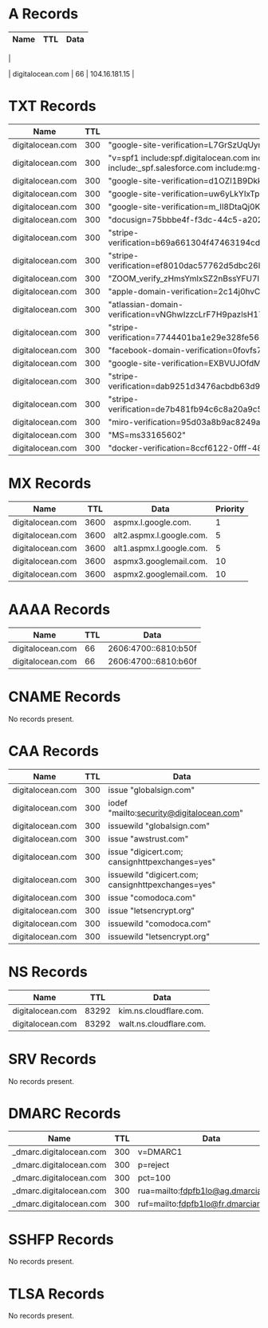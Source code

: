 # A Records

| Name | TTL | Data |
|------|-----|------|
| 

| digitalocean.com | 66 | 104.16.181.15 |

# TXT Records

| Name | TTL | Data |
|------|-----|------|
| digitalocean.com | 300 | "google-site-verification=L7GrSzUqUym9QQZaUObnH54fKj8Ywy5fXBmlB2swtO4" |
| digitalocean.com | 300 | "v=spf1 include:spf.digitalocean.com include:servers.mcsv.net include:_spf.google.com include:_spf.salesforce.com include:mg-spf.greenhouse.io include:helpscoutemail.com -all" |
| digitalocean.com | 300 | "google-site-verification=d1OZI1B9Dkk1bIsehHnNPfKNDk_LHTMacrmFC4DH810" |
| digitalocean.com | 300 | "google-site-verification=uw6yLkYIxTpMH_oB_VUeHFVtEgzZv__9CFtPao2ey5A" |
| digitalocean.com | 300 | "google-site-verification=m_Il8DtaQj0KAKeqMH4ipoGCwvov1gkT4xpFH9-CGqw" |
| digitalocean.com | 300 | "docusign=75bbbe4f-f3dc-44c5-a202-5b43f6c27844" |
| digitalocean.com | 300 | "stripe-verification=b69a661304f47463194cd46b2c35c8f8e1862539e29f1bddbb69579426a53ef9" |
| digitalocean.com | 300 | "stripe-verification=ef8010dac57762d5dbc26b1aab014279f3ef0ebc3f06c5ae6c42c33dba2233b0" |
| digitalocean.com | 300 | "ZOOM_verify_zHmsYmlxSZ2nBssYFU7IyQ" |
| digitalocean.com | 300 | "apple-domain-verification=2c14j0hvC2WbUKNQ" |
| digitalocean.com | 300 | "atlassian-domain-verification=vNGhwIzzcLrF7H9pazlsH17hC9W5zBEPX6o0C8f4hFfguiPaZdwZg3O4wSS8cYZ0" |
| digitalocean.com | 300 | "stripe-verification=7744401ba1e29e328fe564961edab72baa98a6e918e0079bb22df62cb5bf6f23" |
| digitalocean.com | 300 | "facebook-domain-verification=0fovfs7vdufohrji2o3ny4hajbkt60" |
| digitalocean.com | 300 | "google-site-verification=EXBVUJOfdMWQiIOOVOnxOztWwyIkdDf4Hmh3IHMe5LE" |
| digitalocean.com | 300 | "stripe-verification=dab9251d3476acbdb63d9c93c21c8371c4d9143bdfc7214ee2611326f3b051d3" |
| digitalocean.com | 300 | "stripe-verification=de7b481fb94c6c8a20a9c55ff303f96a039ef4fc3131ea11364d9916c4e9a21f" |
| digitalocean.com | 300 | "miro-verification=95d03a8b9ac8249a0501307480b5881fea377d33" |
| digitalocean.com | 300 | "MS=ms33165602" |
| digitalocean.com | 300 | "docker-verification=8ccf6122-0fff-48d1-afc6-7f0da0833275" |

# MX Records

| Name | TTL | Data | Priority |
|------|-----|------|----------|
| digitalocean.com | 3600 | aspmx.l.google.com. | 1 |
| digitalocean.com | 3600 | alt2.aspmx.l.google.com. | 5 |
| digitalocean.com | 3600 | alt1.aspmx.l.google.com. | 5 |
| digitalocean.com | 3600 | aspmx3.googlemail.com. | 10 |
| digitalocean.com | 3600 | aspmx2.googlemail.com. | 10 |

# AAAA Records

| Name | TTL | Data |
|------|-----|------|
| digitalocean.com | 66 | 2606:4700::6810:b50f |
| digitalocean.com | 66 | 2606:4700::6810:b60f |

# CNAME Records

No records present.

# CAA Records

| Name | TTL | Data |
|------|-----|------|
| digitalocean.com | 300 | issue "globalsign.com" |
| digitalocean.com | 300 | iodef "mailto:security@digitalocean.com" |
| digitalocean.com | 300 | issuewild "globalsign.com" |
| digitalocean.com | 300 | issue "awstrust.com" |
| digitalocean.com | 300 | issue "digicert.com; cansignhttpexchanges=yes" |
| digitalocean.com | 300 | issuewild "digicert.com; cansignhttpexchanges=yes" |
| digitalocean.com | 300 | issue "comodoca.com" |
| digitalocean.com | 300 | issue "letsencrypt.org" |
| digitalocean.com | 300 | issuewild "comodoca.com" |
| digitalocean.com | 300 | issuewild "letsencrypt.org" |

# NS Records

| Name | TTL | Data |
|------|-----|------|
| digitalocean.com | 83292 | kim.ns.cloudflare.com. |
| digitalocean.com | 83292 | walt.ns.cloudflare.com. |

# SRV Records

No records present.

# DMARC Records

| Name | TTL | Data |
|------|-----|------|
| _dmarc.digitalocean.com | 300 | v=DMARC1 |
| _dmarc.digitalocean.com | 300 |  p=reject |
| _dmarc.digitalocean.com | 300 |  pct=100 |
| _dmarc.digitalocean.com | 300 |  rua=mailto:fdpfb1lo@ag.dmarcian.com |
| _dmarc.digitalocean.com | 300 |  ruf=mailto:fdpfb1lo@fr.dmarcian.com |

# SSHFP Records

No records present.

# TLSA Records

No records present.

